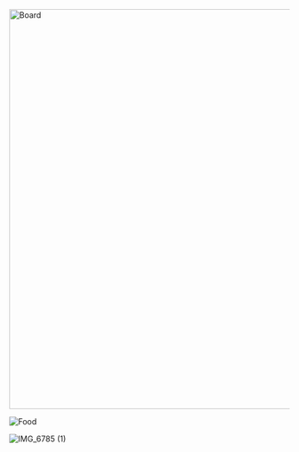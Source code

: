 <img width="719" alt="Board" src="https://github.com/user-attachments/assets/acbcfb66-5f49-4f32-b1a4-3794f7c349bb" />

![Food](https://github.com/user-attachments/assets/007e3c48-8585-4abc-bdb5-a2fa85811caf)

![IMG_6785 (1)](https://github.com/user-attachments/assets/74b7b268-89ad-4a77-86e8-a4081b86ba58)

